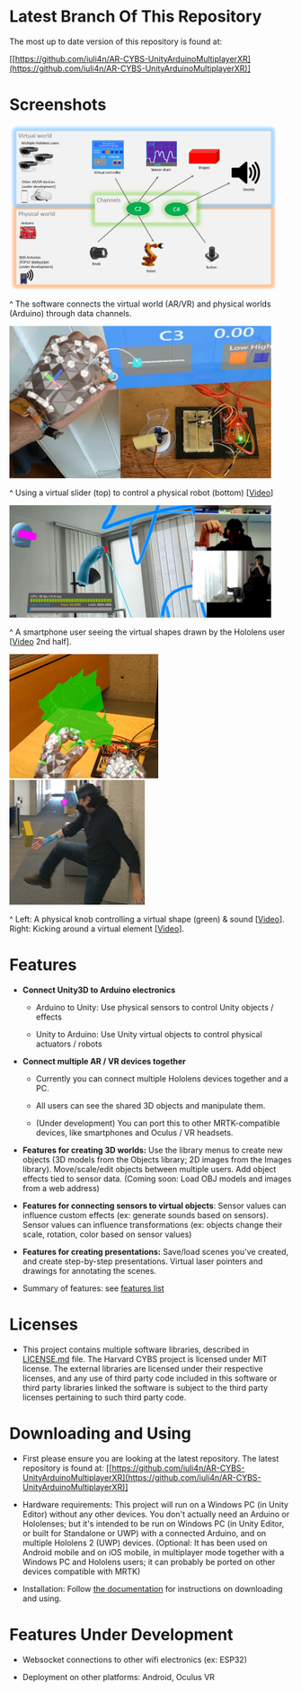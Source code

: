 # Latest Branch Of This Repository

The most up to date version of this repository is found at:


[[https://github.com/iuli4n/AR-CYBS-UnityArduinoMultiplayerXR](https://github.com/iuli4n/AR-CYBS-UnityArduinoMultiplayerXR)]

# Screenshots

<img src="Documentation/Images/2022-10-03-13-16-13-image.png" title="" alt="" width="474">

^ The software connects the virtual world (AR/VR) and physical worlds (Arduino) through data channels.

<img title="" src="Documentation/Images/2022-10-03-14-26-40-image.png" alt="" width="466">

^ Using a virtual slider (top) to control a physical robot (bottom) [[Video](https://www.instagram.com/p/CiautRyu-fq/)]

<img src="Documentation/Images/2022-10-03-14-29-25-image.png" title="" alt="" width="466">

^ A smartphone user seeing the virtual shapes drawn by the Hololens user [[Video](https://www.instagram.com/p/CiBRxaaAULz/) 2nd half].

<img title="" src="Documentation/Images/2022-10-03-14-30-30-image.png" alt="" width="265"> <img title="" src="Documentation/Images/2022-10-03-14-28-14-image.png" alt="" width="241">

^ Left: A physical knob controlling a virtual shape (green) & sound [[Video](https://www.instagram.com/p/CjEj22uL-f9/)]. Right: Kicking around a virtual element [[Video](https://www.instagram.com/p/CiBRxaaAULz/)].

# Features

- **Connect Unity3D to Arduino electronics**
  
  - Arduino to Unity: Use physical sensors to control Unity objects / effects
  
  - Unity to Arduino: Use Unity virtual objects to control physical actuators / robots

- **Connect multiple AR / VR devices together**
  
  - Currently you can connect multiple Hololens devices together and a PC.
  
  - All users can see the shared 3D objects and manipulate them.
  
  - (Under development) You can port this to other MRTK-compatible devices, like smartphones and Oculus / VR headsets.

- **Features for creating 3D worlds:** Use the library menus to create new objects (3D models from the Objects library; 2D images from the Images library). Move/scale/edit objects between multiple users. Add object effects tied to sensor data. (Coming soon: Load OBJ models and images from a web address)

- **Features for connecting sensors to virtual objects**: Sensor values can influence custom effects (ex: generate sounds based on sensors). Sensor values can influence transformations (ex: objects change their scale, rotation, color based on sensor values)

- **Features for creating presentations:** Save/load scenes you've created, and create step-by-step presentations. Virtual laser pointers and drawings for annotating the scenes.

- Summary of features: see [features list](https://github.com/shankar-r19/CYBS-MArkdown-files/blob/main/1.2.%20AR%20CYB%20Software%20Features.md) 

# Licenses

* This project contains multiple software libraries, described in [LICENSE.md](LICENSES.md) file. The Harvard CYBS project is licensed under MIT license. The external libraries are licensed under their respective licenses, and any use of third party code included in this software or third party libraries linked the software is subject to the third party licenses pertaining to such third party code.

# Downloading and Using

* First please ensure you are looking at the latest repository. The latest repository is found at: [[https://github.com/iuli4n/AR-CYBS-UnityArduinoMultiplayerXR](https://github.com/iuli4n/AR-CYBS-UnityArduinoMultiplayerXR)]

* Hardware requirements: This project will run on a Windows PC (in Unity Editor) without any other devices. You don't actually need an Arduino or Hololenses; but it's intended to be run on Windows PC (in Unity Editor, or built for Standalone or UWP) with a connected Arduino, and on multiple Hololens 2 (UWP) devices. (Optional: It has been used on Android mobile and on iOS mobile, in multiplayer mode together with a Windows PC and Hololens users; it can probably be ported on other devices compatible with MRTK)

* Installation: Follow [the documentation](/Documentation/1.1.%20AR%20CYB%20Software%20Information%20and%20Installation.md) for instructions on downloading and using.

# 

# Features Under Development

* Websocket connections to other wifi electronics (ex: ESP32)

* Deployment on other platforms: Android, Oculus VR
